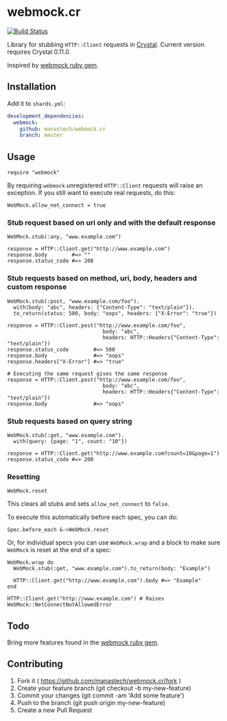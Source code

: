 # webmock.cr

[![Build Status](https://travis-ci.org/manastech/webmock.cr.svg?branch=master)](https://travis-ci.org/manastech/webmock.cr)

Library for stubbing `HTTP::Client` requests in [Crystal](http://crystal-lang.org/). Current version requires Crystal 0.11.0.

Inspired by [webmock ruby gem](https://github.com/bblimke/webmock).

## Installation

Add it to `shards.yml`:

```yaml
development_dependencies:
  webmock:
    github: manastech/webmock.cr
    branch: master
```

## Usage

```crystal
require "webmock"
```

By requiring `webmock` unregistered `HTTP::Client` requests will raise an exception.
If you still want to execute real requests, do this:

```crystal
WebMock.allow_net_connect = true
```

### Stub request based on uri only and with the default response

```crystal
WebMock.stub(:any, "www.example.com")

response = HTTP::Client.get("http://www.example.com")
response.body        #=> ""
response.status_code #=> 200
```

### Stub requests based on method, uri, body, headers and custom response

```crystal
WebMock.stub(:post, "www.example.com/foo").
  with(body: "abc", headers: {"Content-Type": "text/plain"}).
  to_return(status: 500, body: "oops", headers: {"X-Error": "true"})

response = HTTP::Client.post("http://www.example.com/foo",
                               body: "abc",
                               headers: HTTP::Headers{"Content-Type": "text/plain"})
response.status_code        #=> 500
response.body               #=> "oops"
response.headers["X-Error"] #=> "true"

# Executing the same request gives the same response
response = HTTP::Client.post("http://www.example.com/foo",
                               body: "abc",
                               headers: HTTP::Headers{"Content-Type": "text/plain"})
response.body               #=> "oops"
```

### Stub requests based on query string

```crystal
WebMock.stub(:get, "www.example.com").
  with(query: {page: "1", count: "10"})

response = HTTP::Client.get("http://www.example.com?count=10&page=1")
response.status_code #=> 200
```

### Resetting

```crystal
WebMock.reset
```

This clears all stubs and sets `allow_net_connect` to `false`.

To execute this automatically before each spec, you can do:

```crystal
Spec.before_each &->WebMock.reset
```

Or, for individual specs you can use `WebMock.wrap` and a block to make sure `WebMock` is reset at the end of a spec:

```crystal
WebMock.wrap do
  WebMock.stub(:get, "www.example.com").to_return(body: "Example")

  HTTP::Client.get("http://www.example.com").body #=> "Example"
end

HTTP::Client.get("http://www.example.com") # Raises WebMock::NetConnectNotAllowedError
```

## Todo

Bring more features found in the [webmock ruby gem](https://github.com/bblimke/webmock).

## Contributing

1. Fork it ( https://github.com/manastech/webmock.cr/fork )
2. Create your feature branch (git checkout -b my-new-feature)
3. Commit your changes (git commit -am 'Add some feature')
4. Push to the branch (git push origin my-new-feature)
5. Create a new Pull Request
